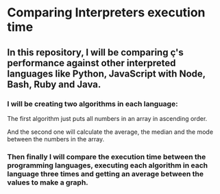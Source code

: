 # Comparing Interpreters execution time

## In this repository, I will be comparing ç's performance against other interpreted languages like Python, JavaScript with Node, Bash, Ruby and Java.

### I will be creating two algorithms in each language:

The first algorithm just puts all numbers in an array in ascending order.

And the second one will calculate the average, the median and the mode between the numbers in the array.

### Then finally I will compare the execution time between the programming languages, executing each algorithm in each language three times and getting an average between the values to make a graph.
